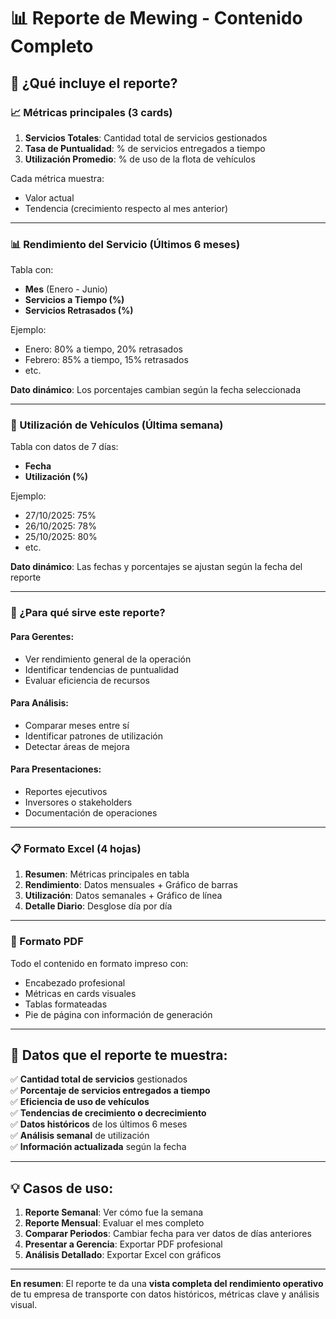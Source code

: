 # 📊 Reporte de Mewing - Contenido Completo

## 🎯 ¿Qué incluye el reporte?

### 📈 Métricas principales (3 cards)

1. **Servicios Totales**: Cantidad total de servicios gestionados
2. **Tasa de Puntualidad**: % de servicios entregados a tiempo
3. **Utilización Promedio**: % de uso de la flota de vehículos

Cada métrica muestra:
- Valor actual
- Tendencia (crecimiento respecto al mes anterior)

---

### 📊 Rendimiento del Servicio (Últimos 6 meses)

Tabla con:
- **Mes** (Enero - Junio)
- **Servicios a Tiempo (%)**
- **Servicios Retrasados (%)**

Ejemplo:
- Enero: 80% a tiempo, 20% retrasados
- Febrero: 85% a tiempo, 15% retrasados
- etc.

**Dato dinámico**: Los porcentajes cambian según la fecha seleccionada

---

### 🚛 Utilización de Vehículos (Última semana)

Tabla con datos de 7 días:
- **Fecha**
- **Utilización (%)**

Ejemplo:
- 27/10/2025: 75%
- 26/10/2025: 78%
- 25/10/2025: 80%
- etc.

**Dato dinámico**: Las fechas y porcentajes se ajustan según la fecha del reporte

---

### 💼 ¿Para qué sirve este reporte?

#### Para Gerentes:
- Ver rendimiento general de la operación
- Identificar tendencias de puntualidad
- Evaluar eficiencia de recursos

#### Para Análisis:
- Comparar meses entre sí
- Identificar patrones de utilización
- Detectar áreas de mejora

#### Para Presentaciones:
- Reportes ejecutivos
- Inversores o stakeholders
- Documentación de operaciones

---

### 📋 Formato Excel (4 hojas)

1. **Resumen**: Métricas principales en tabla
2. **Rendimiento**: Datos mensuales + Gráfico de barras
3. **Utilización**: Datos semanales + Gráfico de línea  
4. **Detalle Diario**: Desglose día por día

---

### 📄 Formato PDF

Todo el contenido en formato impreso con:
- Encabezado profesional
- Métricas en cards visuales
- Tablas formateadas
- Pie de página con información de generación

---

## 🎯 Datos que el reporte te muestra:

✅ **Cantidad total de servicios** gestionados  
✅ **Porcentaje de servicios entregados a tiempo**  
✅ **Eficiencia de uso de vehículos**  
✅ **Tendencias de crecimiento o decrecimiento**  
✅ **Datos históricos** de los últimos 6 meses  
✅ **Análisis semanal** de utilización  
✅ **Información actualizada** según la fecha  

---

## 💡 Casos de uso:

1. **Reporte Semanal**: Ver cómo fue la semana
2. **Reporte Mensual**: Evaluar el mes completo
3. **Comparar Periodos**: Cambiar fecha para ver datos de días anteriores
4. **Presentar a Gerencia**: Exportar PDF profesional
5. **Análisis Detallado**: Exportar Excel con gráficos

---

**En resumen**: El reporte te da una **vista completa del rendimiento operativo** de tu empresa de transporte con datos históricos, métricas clave y análisis visual.


